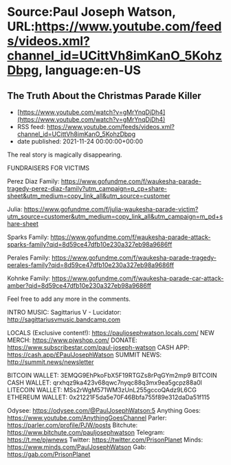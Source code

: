 # Source:Paul Joseph Watson, URL:https://www.youtube.com/feeds/videos.xml?channel_id=UCittVh8imKanO_5KohzDbpg, language:en-US

## The Truth About the Christmas Parade Killer
 - [https://www.youtube.com/watch?v=gMrYnqDjDh4](https://www.youtube.com/watch?v=gMrYnqDjDh4)
 - RSS feed: https://www.youtube.com/feeds/videos.xml?channel_id=UCittVh8imKanO_5KohzDbpg
 - date published: 2021-11-24 00:00:00+00:00

The real story is magically disappearing.

FUNDRAISERS FOR VICTIMS

Perez Diaz Family: https://www.gofundme.com/f/waukesha-parade-tragedy-perez-diaz-family?utm_campaign=p_cp+share-sheet&utm_medium=copy_link_all&utm_source=customer

Julia: https://www.gofundme.com/f/julia-waukesha-parade-victim?utm_source=customer&utm_medium=copy_link_all&utm_campaign=m_pd+share-sheet

Sparks Family: https://www.gofundme.com/f/waukesha-parade-attack-sparks-family?qid=8d59ce47dfb10e230a327eb98a9686ff

Perales Family: https://www.gofundme.com/f/waukesha-parade-tragedy-perales-family?qid=8d59ce47dfb10e230a327eb98a9686ff

Kohnke Family: https://www.gofundme.com/f/waukesha-parade-car-attack-amber?qid=8d59ce47dfb10e230a327eb98a9686ff

Feel free to add any more in the comments.

INTRO MUSIC: Sagittarius V - Lucidator: http://sagittariusvmusic.bandcamp.com

LOCALS (Exclusive content!): https://pauljosephwatson.locals.com/
NEW MERCH: https://www.pjwshop.com/
DONATE: https://www.subscribestar.com/paul-joseph-watson
CASH APP: https://cash.app/£PaulJosephWatson
SUMMIT NEWS: http://summit.news/newsletter

BITCOIN WALLET: 3EMQG9EhPkoFbX5F19RTGZs8rPqGYm2mp9
BITCOIN CASH WALLET: qrxhqz9ka423v68qwc7nyqc88q3mx9ea5gcpz88a0l
LITECOIN WALLET: MSs2rWgM571WM3zUnL255gccoQAdz9L6CG
ETHEREUM WALLET: 0x21221F5da5e70F46Bbfa755f89e312daDa51f115 

Odysee: https://odysee.com/@PaulJosephWatson:5
Anything Goes: https://www.youtube.com/AnythingGoesChannel
Parler: https://parler.com/profile/PJW/posts
Bitchute: https://www.bitchute.com/pauljosephwatson
Telegram: https://t.me/pjwnews
Twitter: https://twitter.com/PrisonPlanet
Minds: https://www.minds.com/PaulJosephWatson
Gab: https://gab.com/PrisonPlanet

